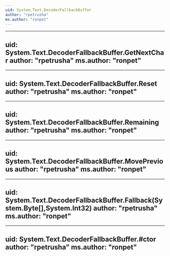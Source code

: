 ```yaml
---
uid: System.Text.DecoderFallbackBuffer
author: "rpetrusha"
ms.author: "ronpet"
---
```


---
uid: System.Text.DecoderFallbackBuffer.GetNextChar
author: "rpetrusha"
ms.author: "ronpet"
---

---
uid: System.Text.DecoderFallbackBuffer.Reset
author: "rpetrusha"
ms.author: "ronpet"
---

---
uid: System.Text.DecoderFallbackBuffer.Remaining
author: "rpetrusha"
ms.author: "ronpet"
---

---
uid: System.Text.DecoderFallbackBuffer.MovePrevious
author: "rpetrusha"
ms.author: "ronpet"
---

---
uid: System.Text.DecoderFallbackBuffer.Fallback(System.Byte[],System.Int32)
author: "rpetrusha"
ms.author: "ronpet"
---

---
uid: System.Text.DecoderFallbackBuffer.#ctor
author: "rpetrusha"
ms.author: "ronpet"
---
